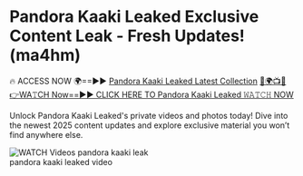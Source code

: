 # Pandora Kaaki Leaked Exclusive Content Leak - Fresh Updates! (ma4hm)

🔥 ACCESS NOW 🌍==►► <a href="https://tinyurl.com/3fjeunct" rel="nofollow">Pandora Kaaki Leaked Latest Collection</a></h3>
[🔴🌍📺📱👉WA𝚃CH Now==►► CLICK HERE TO Pandora Kaaki Leaked 𝚆𝙰𝚃𝙲𝙷 NOW](https://tinyurl.com/3fjeunct)

Unlock Pandora Kaaki Leaked's private videos and photos today! Dive into the newest 2025 content updates and explore exclusive material you won’t find anywhere else.


<a href="https://tinyurl.com/3fjeunct" rel="nofollow" data-target="animated-image.originalLink"><img src="https://camo.githubusercontent.com/8a4f000d20f83aca3bf7ec5f350d767afa0574a8a352519fd8cfa583a6f93a33/68747470733a2f2f692e696d6775722e636f6d2f644a486b345a712e676966" alt="WATCH Videos" data-canonical-src="https://i.imgur.com/dJHk4Zq.gif" style="max-width: 100%; display: inline-block;" data-target="animated-image.originalImage"></a>
pandora kaaki leak<br>
pandora kaaki leaked video